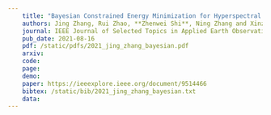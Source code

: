 ```yaml
---
    title: "Bayesian Constrained Energy Minimization for Hyperspectral Target Detection"
    authors: Jing Zhang, Rui Zhao, **Zhenwei Shi**, Ning Zhang and Xinzhong Zhu
    journal: IEEE Journal of Selected Topics in Applied Earth Observations and Remote Sensing (JSTARS)
    pub_date: 2021-08-16
    pdf: /static/pdfs/2021_jing_zhang_bayesian.pdf
    arxiv: 
    code: 
    page: 
    demo: 
    paper: https://ieeexplore.ieee.org/document/9514466
    bibtex: /static/bib/2021_jing_zhang_bayesian.txt
    data:
---
```

    